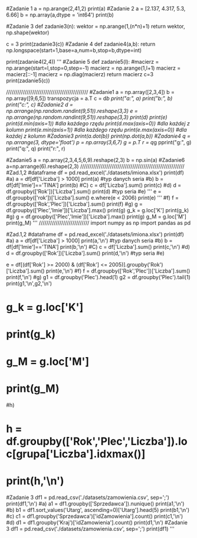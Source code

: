 #Zadanie 1
a = np.arange(2,41,2)
print(a)
#Zadanie 2
a = [2.137, 4.317, 5.3, 6.66]
b = np.array(a,dtype = 'int64')
print(b)

#Zadanie 3
def zadanie3(n):
    wektor = np.arange(1,(n*n)+1)
    return wektor, np.shape(wektor)

c = 3
print(zadanie3(c))
#Zadanie 4
def zadanie4(a,b):
    return np.longspace(start=1,base=a,num=b,stop=b,dtype=int)

print(zadanie4(2,4))
'''
#Zadanie 5
def zadanie5(l):
    #macierz = np.arange(start=l,stop=0,step=-1)
    macierz = np.arange(1,l+1)
    macierz = macierz[::-1]
    macierz = np.diag(macierz)
    return macierz
c=3
print(zadanie5(c))



////////////////////////////////////////////
#Zadanie1
a = np.array([2,3,4])
b = np.array([9,6,5])
transpozycja = a.T
c = d*b
print("a:", a)
print("b:", b) 
print("c:", c)
#Zadanie2
d = np.arrange(np.random.randint(9,51)).reshape(3,3)
e = np.arrange(np.random.randint(9,51)).reshape(3,3)
print(d)
print(e)
print(d.min(axis=1)) #dla każdego rzędu
print(d.max(axis=0)) #dla każdej z kolumn
print(e.min(axis=1)) #dla każdego rzędu
print(e.max(axis=0)) #dla każdej z kolumn
#Zadanie3
print(a.dot(b))
print(np.dot(a,b))
#Zadanie4
q = np.arrange(3, dtype='float')
p = np.array(3,6,7)
g = p.T
r = q*g
pprint("g:", g)
print("q:", q)
print("r:", r)

#Zadanie5
a = np.array(2,3,4,5,6,9).reshape(2,3)
b = np.sin(a)
#Zadanie6
a=np.arrange(6).reshape(2,3)
////////////////////////////////////////////////////////
#Zad.1,2
#dataframe
df = pd.read_excel('./datasets/imiona.xlsx')
print(df)
#a)
a = df[df['Liczba'] > 1000]
print(a) #typ danych seria
#b)
b = df[df['Imie']=='TINA']
print(b)
#C)
c = df['Liczba'].sum()
print(c)
#d)
d = df.groupby(['Rok'])['Liczba'].sum()
print(d) #typ seria
#e)
'''
e = df.groupby(['rok'])['Liczba'].sum()
e.where(e < 2006)
print(e)
'''
#f)
f = df.groupby(['Rok','Plec'])['Liczba'].sum()
print(f)
#g)
g = df.groupby(['Plec','Imie'])['Liczba'].max()
print(g)
g_k = g.loc['K']
print(g_k)
#g)
g = df.groupby(['Plec','Imie'])['Liczba'].max()
print(g)
g_M = g.loc['M']
print(g_M)
'''
///////////////////////////
import numpy as np
import pandas as pd

#Zad.1,2
#dataframe
df = pd.read_excel('./datasets/imiona.xlsx')
print(df)
#a)
a = df[df['Liczba'] > 1000]
print(a,'\n') #typ danych seria
#b)
b = df[df['Imie']=='TINA']
print(b,'\n')
#C)
c = df['Liczba'].sum()
print(c,'\n')
#d)
d = df.groupby(['Rok'])['Liczba'].sum()
print(d,'\n') #typ seria
#e)

e = df[(df['Rok'] >= 2000) & (df['Rok'] <= 2005)].groupby('Rok')['Liczba'].sum()
print(e,'\n')
#f)
f = df.groupby(['Rok','Plec'])['Liczba'].sum()
print(f,'\n')
#g)
g1 = df.groupby('Plec').head(1)
g2 = df.groupby('Plec').tail(1)
print(g1,'\n',g2,'\n')

# g_k = g.loc['K']
# print(g_k)
# g_M = g.loc['M']
# print(g_M)


#h)
# h = df.groupby(['Rok','Plec','Liczba']).loc[grupa['Liczba'].idxmax()]
# print(h,'\n')

#Zadanie 3
df1 = pd.read_csv('./datasets/zamowienia.csv', sep=';')
print(df1,'\n')
#a)
a1 = df1.groupby(['Sprzedawca']).nunique()
print(a1,'\n')
#b)
b1 = df1.sort_values('Utarg', ascending=0)['Utarg'].head(5)
print(b1,'\n')
#c)
c1 = df1.groupby('Sprzedawca')['idZamowienia'].count()
print(c1,'\n')
#d)
d1 = df1.groupby('Kraj')['idZamowienia'].count()
print(d1,'\n')
#Zadanie 3
df1 = pd.read_csv('./datasets/zamowienia.csv', sep=';')
print(df1)
'''

